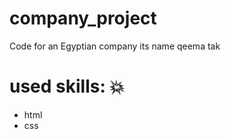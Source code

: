 # company_project
Code for an Egyptian company its name qeema tak
# used skills: :boom:
* html
* css
